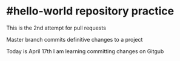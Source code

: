 #hello-world
repository practice
=======
This is the 2nd attempt for pull requests

Master branch commits definitive changes to a project

Today is April 17th
I am learning committing changes on Gitgub


